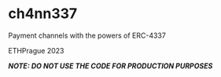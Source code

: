 # ch4nn337
Payment channels with the powers of ERC-4337

ETHPrague 2023

***NOTE: DO NOT USE THE CODE FOR PRODUCTION PURPOSES*** 
